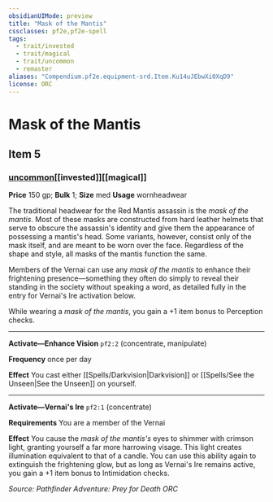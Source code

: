 ```yaml
---
obsidianUIMode: preview
title: "Mask of the Mantis"
cssclasses: pf2e,pf2e-spell
tags:
  - trait/invested
  - trait/magical
  - trait/uncommon
  - remaster
aliases: "Compendium.pf2e.equipment-srd.Item.Ku14uJEbwXi0XqD9"
license: ORC
---
```

# Mask of the Mantis
## Item 5
### [uncommon](uncommon "Uncommon Rarity Trait")[[invested]][[magical]]


**Price** 150 gp; 
**Bulk** 1; **Size** med
**Usage** wornheadwear

The traditional headwear for the Red Mantis assassin is the _mask of the mantis_. Most of these masks are constructed from hard leather helmets that serve to obscure the assassin's identity and give them the appearance of possessing a mantis's head. Some variants, however, consist only of the mask itself, and are meant to be worn over the face. Regardless of the shape and style, all masks of the mantis function the same.

Members of the Vernai can use any _mask of the mantis_ to enhance their frightening presence—something they often do simply to reveal their standing in the society without speaking a word, as detailed fully in the entry for Vernai's Ire activation below.

While wearing a _mask of the mantis_, you gain a +1 item bonus to Perception checks.

* * *

**Activate—Enhance Vision** `pf2:2` (concentrate, manipulate)

**Frequency** once per day

**Effect** You cast either [[Spells/Darkvision|Darkvision]] or [[Spells/See the Unseen|See the Unseen]] on yourself.

* * *

**Activate—Vernai's Ire** `pf2:1` (concentrate)

**Requirements** You are a member of the Vernai

**Effect** You cause the _mask of the mantis's_ eyes to shimmer with crimson light, granting yourself a far more harrowing visage. This light creates illumination equivalent to that of a candle. You can use this ability again to extinguish the frightening glow, but as long as Vernai's Ire remains active, you gain a +1 item bonus to Intimidation checks.

*Source: Pathfinder Adventure: Prey for Death*
*ORC*